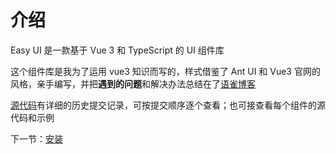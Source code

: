# 介绍

Easy UI 是一款基于 Vue 3 和 TypeScript 的 UI 组件库

这个组件库是我为了运用 vue3 知识而写的，样式借鉴了 Ant UI 和 Vue3 官网的风格，亲手编写，并把<strong>遇到的问题</strong>和解决办法总结在了[语雀博客](https://www.yuque.com/nfcjg/lfdh43/rzh48v)

[源代码](https://github.com/Lixianlai-2/Easy-Wheel)有详细的历史提交记录，可按提交顺序逐个查看；也可接查看每个组件的源代码和示例

下一节：[安装](#/doc/install)
